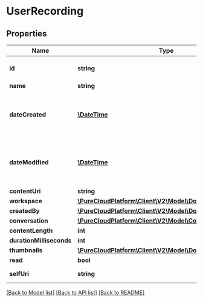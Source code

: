 # UserRecording

## Properties
Name | Type | Description | Notes
------------ | ------------- | ------------- | -------------
**id** | **string** | The globally unique identifier for the object. | [optional] 
**name** | **string** |  | [optional] 
**dateCreated** | [**\DateTime**](\DateTime.md) | Date time is represented as an ISO-8601 string. For example: yyyy-MM-ddTHH:mm:ss.SSSZ | [optional] 
**dateModified** | [**\DateTime**](\DateTime.md) | Date time is represented as an ISO-8601 string. For example: yyyy-MM-ddTHH:mm:ss.SSSZ | [optional] 
**contentUri** | **string** |  | [optional] 
**workspace** | [**\PureCloudPlatform\Client\V2\Model\DomainEntityRef**](DomainEntityRef.md) |  | [optional] 
**createdBy** | [**\PureCloudPlatform\Client\V2\Model\DomainEntityRef**](DomainEntityRef.md) |  | [optional] 
**conversation** | [**\PureCloudPlatform\Client\V2\Model\Conversation**](Conversation.md) |  | [optional] 
**contentLength** | **int** |  | [optional] 
**durationMilliseconds** | **int** |  | [optional] 
**thumbnails** | [**\PureCloudPlatform\Client\V2\Model\DocumentThumbnail[]**](DocumentThumbnail.md) |  | [optional] 
**read** | **bool** |  | [optional] 
**selfUri** | **string** | The URI for this object | [optional] 

[[Back to Model list]](../README.md#documentation-for-models) [[Back to API list]](../README.md#documentation-for-api-endpoints) [[Back to README]](../README.md)


